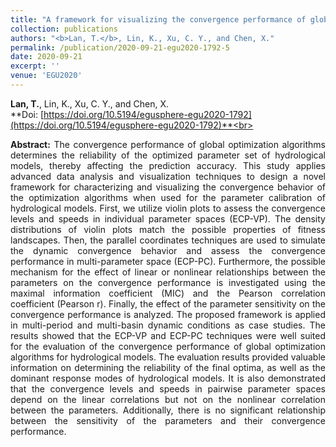 ```yaml
---
title: "A framework for visualizing the convergence performance of global optimization algorithms for hydrological models"
collection: publications
authors: "<b>Lan, T.</b>, Lin, K., Xu, C. Y., and Chen, X."
permalink: /publication/2020-09-21-egu2020-1792-5
date: 2020-09-21
excerpt: ''
venue: 'EGU2020'
---
```

**Lan, T.**, Lin, K., Xu, C. Y., and Chen, X.<br>
**Doi: [https://doi.org/10.5194/egusphere-egu2020-1792](https://doi.org/10.5194/egusphere-egu2020-1792)**<br>
 <p style="text-align:justify; text-justify:inter-ideograph;">
<b>Abstract:</b> The convergence performance of global optimization algorithms determines the reliability of the optimized parameter set of hydrological models, thereby affecting the prediction accuracy. This study applies advanced data analysis and visualization techniques to design a novel framework for characterizing and visualizing the convergence behavior of the optimization algorithms when used for the parameter calibration of hydrological models. First, we utilize violin plots to assess the convergence levels and speeds in individual parameter spaces (ECP-VP). The density distributions of violin plots match the possible properties of fitness landscapes. Then, the parallel coordinates techniques are used to simulate the dynamic convergence behavior and assess the convergence performance in multi-parameter space (ECP-PC). Furthermore, the possible mechanism for the effect of linear or nonlinear relationships between the parameters on the convergence performance is investigated using the maximal information coefficient (MIC) and the Pearson correlation coefficient (Pearson r). Finally, the effect of the parameter sensitivity on the convergence performance is analyzed. The proposed framework is applied in multi-period and multi-basin dynamic conditions as case studies. The results showed that the ECP-VP and ECP-PC techniques were well suited for the evaluation of the convergence performance of global optimization algorithms for hydrological models. The evaluation results provided valuable information on determining the reliability of the final optima, as well as the dominant response modes of hydrological models. It is also demonstrated that the convergence levels and speeds in pairwise parameter spaces depend on the linear correlations but not on the nonlinear correlation between the parameters. Additionally, there is no significant relationship between the sensitivity of the parameters and their convergence performance.<br>